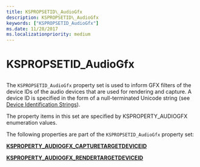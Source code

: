 ```yaml
---
title: KSPROPSETID\_AudioGfx
description: KSPROPSETID\_AudioGfx
keywords: ["KSPROPSETID_AudioGfx"]
ms.date: 11/28/2017
ms.localizationpriority: medium
---
```


# KSPROPSETID\_AudioGfx


## <span id="ddk_kspropsetid_audiogfx_ks"></span><span id="DDK_KSPROPSETID_AUDIOGFX_KS"></span>


The `KSPROPSETID_AudioGfx` property set is used to inform GFX filters of the device IDs of the audio devices that are used for rendering and capture. A device ID is specified in the form of a null-terminated Unicode string (see [Device Identification Strings](../install/device-identification-strings.md)).

The property items in this set are specified by KSPROPERTY\_AUDIOGFX enumeration values.

The following properties are part of the `KSPROPSETID_AudioGfx` property set:

[**KSPROPERTY\_AUDIOGFX\_CAPTURETARGETDEVICEID**](ksproperty-audiogfx-capturetargetdeviceid.md)

[**KSPROPERTY\_AUDIOGFX\_RENDERTARGETDEVICEID**](ksproperty-audiogfx-rendertargetdeviceid.md)

 

